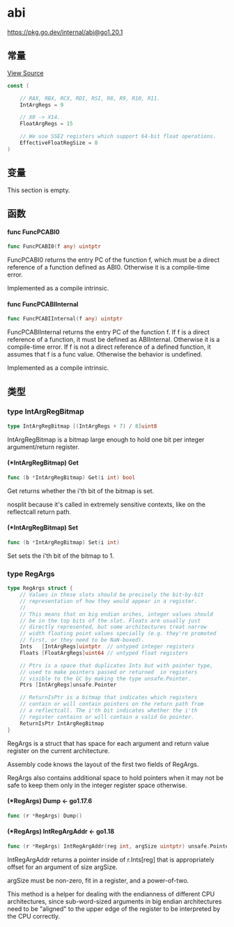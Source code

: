 # abi

https://pkg.go.dev/internal/abi@go1.20.1








  


  

## 常量 

[View Source](https://cs.opensource.google/go/go/+/go1.20.1:src/internal/abi/abi_amd64.go;l=7)

``` go
const (

	// RAX, RBX, RCX, RDI, RSI, R8, R9, R10, R11.
	IntArgRegs = 9

	// X0 -> X14.
	FloatArgRegs = 15

	// We use SSE2 registers which support 64-bit float operations.
	EffectiveFloatRegSize = 8
)
```

## 变量

This section is empty.

## 函数

#### func FuncPCABI0 

``` go
func FuncPCABI0(f any) uintptr
```

FuncPCABI0 returns the entry PC of the function f, which must be a direct reference of a function defined as ABI0. Otherwise it is a compile-time error.

Implemented as a compile intrinsic.

#### func FuncPCABIInternal 

``` go
func FuncPCABIInternal(f any) uintptr
```

FuncPCABIInternal returns the entry PC of the function f. If f is a direct reference of a function, it must be defined as ABIInternal. Otherwise it is a compile-time error. If f is not a direct reference of a defined function, it assumes that f is a func value. Otherwise the behavior is undefined.

Implemented as a compile intrinsic.

## 类型

### type IntArgRegBitmap 

``` go
type IntArgRegBitmap [(IntArgRegs + 7) / 8]uint8
```

IntArgRegBitmap is a bitmap large enough to hold one bit per integer argument/return register.

#### (*IntArgRegBitmap) Get 

``` go
func (b *IntArgRegBitmap) Get(i int) bool
```

Get returns whether the i'th bit of the bitmap is set.

nosplit because it's called in extremely sensitive contexts, like on the reflectcall return path.

#### (*IntArgRegBitmap) Set 

``` go
func (b *IntArgRegBitmap) Set(i int)
```

Set sets the i'th bit of the bitmap to 1.

### type RegArgs 

``` go
type RegArgs struct {
	// Values in these slots should be precisely the bit-by-bit
	// representation of how they would appear in a register.
	//
	// This means that on big endian arches, integer values should
	// be in the top bits of the slot. Floats are usually just
	// directly represented, but some architectures treat narrow
	// width floating point values specially (e.g. they're promoted
	// first, or they need to be NaN-boxed).
	Ints   [IntArgRegs]uintptr  // untyped integer registers
	Floats [FloatArgRegs]uint64 // untyped float registers

	// Ptrs is a space that duplicates Ints but with pointer type,
	// used to make pointers passed or returned  in registers
	// visible to the GC by making the type unsafe.Pointer.
	Ptrs [IntArgRegs]unsafe.Pointer

	// ReturnIsPtr is a bitmap that indicates which registers
	// contain or will contain pointers on the return path from
	// a reflectcall. The i'th bit indicates whether the i'th
	// register contains or will contain a valid Go pointer.
	ReturnIsPtr IntArgRegBitmap
}
```

RegArgs is a struct that has space for each argument and return value register on the current architecture.

Assembly code knows the layout of the first two fields of RegArgs.

RegArgs also contains additional space to hold pointers when it may not be safe to keep them only in the integer register space otherwise.

#### (*RegArgs) Dump  <- go1.17.6

``` go
func (r *RegArgs) Dump()
```

#### (*RegArgs) IntRegArgAddr  <- go1.18

``` go
func (r *RegArgs) IntRegArgAddr(reg int, argSize uintptr) unsafe.Pointer
```

IntRegArgAddr returns a pointer inside of r.Ints[reg] that is appropriately offset for an argument of size argSize.

argSize must be non-zero, fit in a register, and a power-of-two.

This method is a helper for dealing with the endianness of different CPU architectures, since sub-word-sized arguments in big endian architectures need to be "aligned" to the upper edge of the register to be interpreted by the CPU correctly.